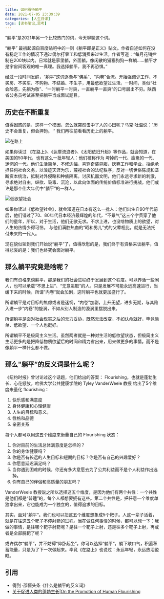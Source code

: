 ```yaml
---
title: 如何看待躺平
date: 2021-07-05 23:39:39
categories: [人生日课]
tags: [读书笔记,思考]
---
```


“躺平”是2021年另一个比较热门的词，今天聊聊这个词。

“躺平” 最初起源自百度贴吧中的一则《躺平即是正义》贴文。作者自述如何在没有稳定工作的情况下通过偶尔打零工和低消费来过生活。作者写道：“每月花销控制在200块以内。日常就是家里躺，外面躺，像闲散的猫猫狗狗一样躺......躺平才是宇宙间客观的唯一真理。我选择躺平，我不再恐惧。”

经过一段时间发酵，“躺平”这词逐渐与“佛系”、“内卷”合流。开始强调少工作、不买房、不买车、不购物、不结婚、不生子，用最低欲望过生活。一时间，类似“社会险恶，先躺为敬”、“一时躺平一时爽，一直躺平一直爽”的口号层出不穷。陕西省公务员考试甚至把躺平当成面试题目。

<!--more -->

## 历史在不断重复

值得困惑的是，这样一个模因，怎么就突然击中了人的心田呢？马克·吐温说：“历史不会重复，但会押韵。 ” 我们再往前看看历史上的躺平。

![在路上](https://imagerepos.oss-cn-beijing.aliyuncs.com/images/20210714234856.png)

如果你读过 《在路上》、《达摩流浪者》、《太阳依旧升起》等作品，就会知道，在美国的50年代，也有这么一批年轻人：他们被称作为 垮掉的一代、疲惫的一代、迷惘的一代。他们生活简单、不修边幅，喜穿奇装异服，厌弃工作和学业，拒绝承担任何社会义务，以浪迹天涯为乐，蔑视社会的法纪秩序，反对一切世俗陈规和垄断资本统治，抵制对外侵略和种族隔离，讨厌机器文明，他们永远寻求新的刺激，寻求绝对自由，纵欲、吸毒、沉沦，以此向体面的传统价值标准进行挑战。他们或许是那个伟大年代中“躺平”的一群人。

![低欲望社会](https://imagerepos.oss-cn-beijing.aliyuncs.com/images/20210714234929.png)

如果你读过《低欲望社会》，就会知道在日本有这么一批人：他们出生自90年代前后，他们错过了70、80年代日本经济最辉煌的年代，“不景气”这三个字贯穿了他们的童年，所以，对于生活，他们无欲无求。不求上进，也没啥物质上的欲望，对人生的热情少得可怜。 与他们满腔热血的“昭和男儿”式的父辈相比，就是无法托付未来的一代人。

现在貌似轮到我们开始说“躺平”了，值得欣慰的是，我们终于有资格来谈躺平，值得悲哀的是：我们也终究会面对躺平。

## 那么躺平究竟是啥呢？

我们有资格来谈躺平，那是我们的社会进程终于发展到这个程度。可以养活一些闲人，也可以承载“不思上进”、“无意进取”的人。只是发展不可能永远高速进行，当缓下来的时候，所谓”内卷“就会加剧，这时躺平也就更加盛行了。

所谓躺平是对目标的焦虑或者是迷惘，“内卷”加剧，上升无望，进步无期，与其陷入进一步“内卷”的旋涡，不如从别人制造的漩涡里摆脱出来。

所谓躺平是面对社会现实之后的无力妥协，既然无法改变，不如认命就好，毕竟简单、低欲望、一个人也挺好。

所谓躺平不是极简主义生活。虽然两者就是一种对生活的低欲望状态，但极简主义生活更多的是把降低物质欲望后的时间和精力省出来，用来做更多的事情。而不是像躺平一样什么都不做。

## 那么"躺平”的反义词是什么呢？

《纽约时报》曾讨论过这个话题，他们给出的答案： Flourishing，也就是蓬勃生长、心花怒放。哈佛大学公共健康学院的 Tyley VanderWeele 教授 给出了5个维度来量化 flourishing：

1. 快乐感和满意度
2. 身体健康和心理健康
3. 人生的目标和意义。
4. 性格和品德
5. 亲密关系

每个人都可以用这五个维度来衡量自己的 Flourishing 状态：

1. 你对目前的生活总体满意度是怎样的？
2. 你的身体健康吗？
3. 你是否有长远的人生目标和短期的目标？你是否有自己的兴趣爱好？
4. 你愿意延迟满足吗？
5. 当你遇到困难的时候，你还有多大意愿去为了公共利益而不是个人利益作出选择。
6. 你有自己的伴侣和高质量的朋友吗？

VanderWeele 教授说之所以选择这五个维度，是因为他们有两个共性：一个共性是他们都是“普适”的，每个人都想要拥有这些。第二个共性是，把任意一个维度单独拿出来，它也能成为一个独立的，值得追求的目标。

其实，面对”躺平“。我们也可以把这五个维度想象成5个靶子。人这一辈子活着，就是在往这五个靶子不停射箭的过程。当在做任何事情的时候，都可以想一下：我做的事情，是往哪个靶子射箭呢？是往一个靶子上射，还是往多个靶子上射，再或者是全部脱靶了呢？

或许偶尔“躺平”，并不妨碍“仰卧起坐”。你可以选择”躺平“，躺下歇口气，积蓄积蓄能量，只是为了下一次做起来。毕竟《在路上》也说过：永远年轻，永远热泪盈眶。

## 引用

- 得到 ·邵恒头条《什么是躺平的反义词》
- [关于促进人类的蓬勃生长|On the Promotion of Human Flourishing](https://www.pnas.org/content/114/31/8148)
